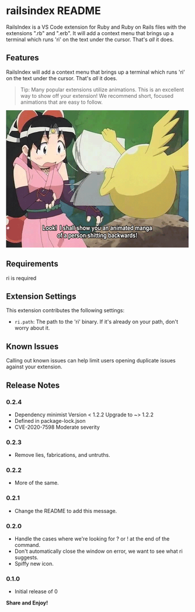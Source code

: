 # railsindex README

RailsIndex is a VS Code extension for Ruby and Ruby on Rails files with the extensions ".rb" and ".erb".  It will add a context menu that brings up a terminal which runs 'ri' on the text under the cursor.  That's _all_ it does.

## Features

RailsIndex will add a context menu that brings up a terminal which runs 'ri' on the text under the cursor.  That's _all_ it does.

> Tip: Many popular extensions utilize animations. This is an excellent way to show off your extension! We recommend short, focused animations that are easy to follow.

![Short Animation](images/shinobu.gif)

## Requirements

ri is required

## Extension Settings

This extension contributes the following settings:

* `ri.path`: The path to the 'ri' binary.  If it's already on your path, don't worry about it.

## Known Issues

Calling out known issues can help limit users opening duplicate issues against your extension.

## Release Notes

### 0.2.4

* Dependency minimist 	Version < 1.2.2 	Upgrade to ~> 1.2.2
* Defined in package-lock.json
* CVE-2020-7598 Moderate severity

### 0.2.3

* Remove lies, fabrications, and untruths.

### 0.2.2

* More of the same.

### 0.2.1

* Change the README to add this message.

### 0.2.0

* Handle the cases where we're looking for ? or ! at the end of the command.
* Don't automatically close the window on error, we want to see what ri suggests.
* Spiffy new icon.

### 0.1.0

* Initial release of 0

**Share and Enjoy!**
